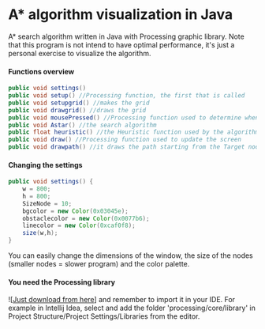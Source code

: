 # A* algorithm visualization in Java 

A* search algorithm written in Java with Processing graphic library.  Note that this program is not intend to have optimal performance, it's just a personal exercise to visualize the algorithm. 

#### Functions overview 
```Java
public void settings()
public void setup() //Processing function, the first that is called
public void setupgrid() //makes the grid
public void drawgrid() //draws the grid
public void mousePressed() //Processing function used to determine when mouse is pressed
public void Astar() //the search algorithm
public float heuristic() //the Heuristic function used by the algorithm
public void draw() //Processing function used to update the screen
public void drawpath() //it draws the path starting from the Target node and backtracking all the predecessors
```
#### Changing the settings
```Java
public void settings() {  
    w = 800;  
    h = 800;  
    SizeNode = 10;  
    bgcolor = new Color(0x03045e);  
    obstaclecolor = new Color(0x0077b6);  
    linecolor = new Color(0xcaf0f8);  
    size(w,h);  
}
```
You can easily change the dimensions of the window, the size of the nodes (smaller nodes = slower program) and the color palette. 


#### You need the Processing library 
![[Just download from here](https://processing.org/download)] and remember to import it in your IDE. For example in Intellij Idea, select and add the folder 'processing/core/library' in Project Structure/Project Settings/Libraries from the editor.

